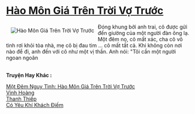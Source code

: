 <a href="https://truyentiki.com/hao-mon-gia-tren-troi-vo-truoc.31738/" title="Hào Môn Giá Trên Trời Vợ Trước"><h1>Hào Môn Giá Trên Trời Vợ Trước</h1></a><div style="display:table"><img align="right" style="float: left; padding: 10px;" src="https://truyentiki.com/a/img/str/src/31738.jpg" alt="Hào Môn Giá Trên Trời Vợ Trước">Đóng khung bởi anh trai, cô được gửi đến giường của một người đàn ông lạ. Một đêm nọ, cô mất xác, cha cô vô tình rơi khỏi tòa nhà, mẹ cô bị đau tim ... cô mất tất cả. Khi không còn nơi nào để đi, anh đến với cô như một vị thần. Anh nói: "Tôi cần một người ngoan ngoãn</div><p><br><b>Truyện Hay Khác :</b></p><a href="https://truyentiki.com/mot-dem-nguy-tinh-hao-mon-gia-tren-troi-vo-truoc.31737/" alt="Một Đêm Nguy Tình: Hào Môn Giá Trên Trời Vợ Trước">Một Đêm Nguy Tình: Hào Môn Giá Trên Trời Vợ Trước</a><br/><a href="https://github.com/nownovels/topcv/tree/master/truyenhay/31547/README.md" alt="Vinh Hoàng">Vinh Hoàng</a><br/><a href="https://github.com/nownovels/topcv/tree/master/truyenhay/31599/README.md" alt="Thanh Thiếp">Thanh Thiếp</a><br/><a href="https://github.com/nownovels/topcv/tree/master/truyenhay/31746/README.md" alt="Có Yêu Khí Khách Điếm">Có Yêu Khí Khách Điếm</a><br/>